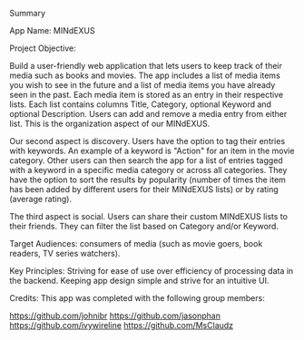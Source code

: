 Summary 

App Name: MINdEXUS

Project Objective: 

Build a user-friendly web application that lets users to keep track of their media such as
books and movies. The app includes a list of media items you wish to see in the future and a list
of media items you have already seen in the past. Each media item is stored as an entry in their respective lists. Each list contains columns Title, Category, optional Keyword and optional Description. Users can add and remove a media entry from either list. This is the organization aspect of our MINdEXUS.

Our second aspect is discovery. Users have the option to tag their entries with keywords. An example of a keyword is "Action" for an item in the movie category. Other users can then search the app for a list of entries tagged with a keyword in a specific media category or across all categories. They have the option to sort the results by popularity (number of times the item has been added by different users for their MINdEXUS lists) or by rating (average rating).

The third aspect is social. Users can share their custom MINdEXUS lists to their friends. They can filter the list based on Category and/or Keyword. 


Target Audiences: consumers of media (such as movie goers, book readers, TV series watchers).

Key Principles: Striving for ease of use over efficiency of processing data in the backend. Keeping 				app design simple and strive for an intuitive UI.  

Credits: This app was completed with the following group members:

https://github.com/johnibr
https://github.com/jasonphan
https://github.com/ivywireline
https://github.com/MsClaudz
 

